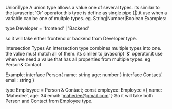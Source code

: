 UnionType 
A union type allows a value one of several types. its similar to the javascript 'Or' operator.this type is define as single pipe (|).it use when a variable can be one of multple types. eg. String|Number|Boolean
Examples:

type Developer = 'frontend' | 'Backend'

so it will take either frontend or backend from Developer type.

Intersection Types
An intersection type combines multiple types into one. the value must match all of them. its similer to javascript '&' operator.it use when we need a value that has all properties from multiple types. eg Person& Contact

Example:
interface Person{
    name: string
    age: number
}
interface Contact{
    email: string
}

type Employyee = Person & Contact;
const employee: Employee ={
    name: 'Mahedee',
    age: 34
    email: 'mahedee@gmail.com'
}
So it will take both Person and Contact from Employee type.
